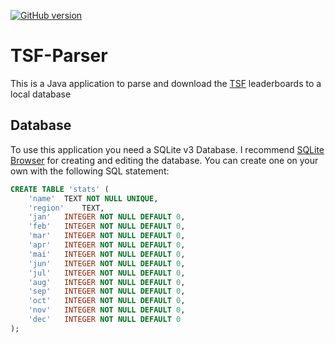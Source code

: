 [![GitHub version](https://badge.fury.io/gh/d-Rickyy-b%2FTSF-Parser.svg)](https://badge.fury.io/gh/d-Rickyy-b%2FTSF-Parser)

# TSF-Parser
This is a Java application to parse and download the [TSF](https://core.telegram.org/tsi) leaderboards to a local database

## Database
To use this application you need a SQLite v3 Database. I recommend [SQLite Browser](http://sqlitebrowser.org/) for creating and editing the database. You can create one on your own with the following SQL statement:

```SQL
CREATE TABLE 'stats' (
	'name'	TEXT NOT NULL UNIQUE,
	'region'	TEXT,
	'jan'	INTEGER NOT NULL DEFAULT 0,
	'feb'	INTEGER NOT NULL DEFAULT 0,
	'mar'	INTEGER NOT NULL DEFAULT 0,
	'apr'	INTEGER NOT NULL DEFAULT 0,
	'mai'	INTEGER NOT NULL DEFAULT 0,
	'jun'	INTEGER NOT NULL DEFAULT 0,
	'jul'	INTEGER NOT NULL DEFAULT 0,
	'aug'	INTEGER NOT NULL DEFAULT 0,
	'sep'	INTEGER NOT NULL DEFAULT 0,
	'oct'	INTEGER NOT NULL DEFAULT 0,
	'nov'	INTEGER NOT NULL DEFAULT 0,
	'dec'	INTEGER NOT NULL DEFAULT 0
);
```
